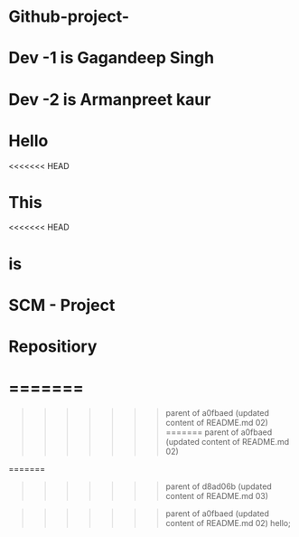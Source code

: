 # Github-project- 

# Dev -1 is Gagandeep Singh
# Dev -2 is Armanpreet kaur


# Hello
<<<<<<< HEAD
# This
<<<<<<< HEAD
# is
# SCM - Project
# Repositiory
=======
=======
>>>>>>> parent of a0fbaed (updated content of README.md 02)
=======
>>>>>>> parent of a0fbaed (updated content of README.md 02)
<!-- # This -->
=======
>>>>>>> parent of d8ad06b (updated content of README.md 03)
<!-- # is -->
<!-- # SCM - Project -->
<!-- # Repositiory -->
>>>>>>> parent of a0fbaed (updated content of README.md 02)
hello;